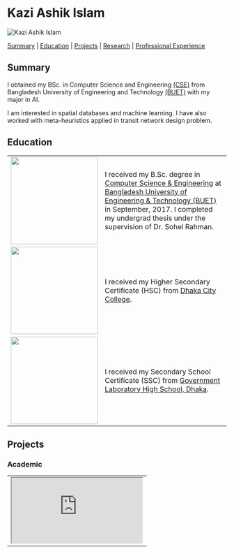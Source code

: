 # Kazi Ashik Islam

![Kazi Ashik Islam](https://drive.google.com/thumbnail?id=12h7Z2T3MzPtBWnNXqlcatddS_lsVPaX6)

[Summary](https://kai10.github.io/#summary) | [Education](https://kai10.github.io/#education) | [Projects](https://kai10.github.io/#projects) | [Research](https://kai10.github.io/#research) | [Professional Experience](https://kai10.github.io/#professional-experience)

## Summary
I obtained my BSc. in Computer Science and Engineering [(CSE)](https://cse.buet.ac.bd/) from Bangladesh University of Engineering and Technology [(BUET)](http://www.buet.ac.bd/) with my major in AI.

I am interested in spatial databases and machine learning. I have also worked with meta-heuristics applied in transit network design problem.

## Education
<table>
  <tr>
    <td><img src="https://drive.google.com/thumbnail?id=1K5cVVOjG0ZoGLbPs4i4OyzegO46Ufcn-" width="200"/></td>
    <td>I received my B.Sc. degree in <a href="https://cse.buet.ac.bd/">Computer Science & Engineering</a> at <a href="http://www.buet.ac.bd/">Bangladesh University of Engineering & Technology (BUET)</a> in September, 2017. I completed my undergrad thesis under the supervision of Dr. Sohel Rahman.</td>
  </tr>
  <tr>
    <td><img src="https://drive.google.com/thumbnail?id=1tQjyguCb2QvMokYtxM-6ESiiMS2I8cEs" width="200"/></td>
    <td>I received my Higher Secondary Certificate (HSC) from <a href="http://www.dhakacitycollege.edu.bd/">Dhaka City College</a>.</td>
  </tr>
  <tr>
    <td><img src="https://drive.google.com/thumbnail?id=1KrQIDpxqT0BFO7b4kAMjWWZANeYScZJp" width="200"></td>
    <td>I received my Secondary School Certificate (SSC) from <a href="www.glabdhaka.edu.bd/">Government Laboratory High School, Dhaka</a>.</td>
  </tr>
</table>

## Projects
### Academic
<table>
  <tr>
    <td><iframe src="https://github.com/KAI10/Semi-Autonomous-Obstacle-Avoider"></iframe></td>
  </tr>
</table>
